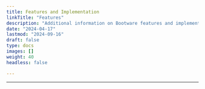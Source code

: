 ```yaml
---
title: Features and Implementation
linkTitle: "Features"
description: "Additional information on Bootware features and implementation"
date: "2024-04-17"
lastmod: "2024-09-16"
draft: false
type: docs
images: []
weight: 40
headless: false

---
```


-----


